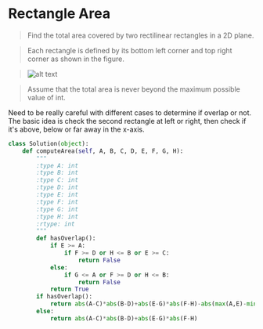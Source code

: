 # Rectangle Area

> Find the total area covered by two rectilinear rectangles in a 2D plane.

> Each rectangle is defined by its bottom left corner and top right corner as shown in the figure.

> ![alt text](https://leetcode.com/static/images/problemset/rectangle_area.png)

> Assume that the total area is never beyond the maximum possible value of int.

Need to be really careful with different cases to determine if overlap or not. The basic idea is check the second rectangle at left or right, then check if it's above, below or far away in the x-axis.

```Python
class Solution(object):
    def computeArea(self, A, B, C, D, E, F, G, H):
        """
        :type A: int
        :type B: int
        :type C: int
        :type D: int
        :type E: int
        :type F: int
        :type G: int
        :type H: int
        :rtype: int
        """
        def hasOverlap():
            if E >= A:
                if F >= D or H <= B or E >= C:
                    return False
            else:
                if G <= A or F >= D or H <= B:
                    return False
            return True
        if hasOverlap():
            return abs(A-C)*abs(B-D)+abs(E-G)*abs(F-H)-abs(max(A,E)-min(C,G))*abs(max(B,F)-min(D,H))
        else:
            return abs(A-C)*abs(B-D)+abs(E-G)*abs(F-H)
```
